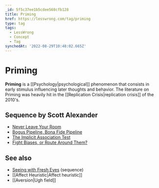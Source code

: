 ```yaml
---
_id: 5f5c37ee1b5cdee568cfb128
title: Priming
href: https://lesswrong.com/tag/priming
type: tag
tags:
  - LessWrong
  - Concept
  - Tag
synchedAt: '2022-08-29T10:48:02.665Z'
---
```

# Priming

**Priming** is a [[Psychology|psychological]] phenomenon that consists in early stimulus influencing later thoughts and behavior. The literature on Priming was heavily hit in the [[Replication Crisis|replication crisis]] of the 2010's.

## Sequence by Scott Alexander

- [Never Leave Your Room](http://lesswrong.com/lw/3b/never_leave_your_room/)
- [Bogus Pipeline, Bona Fide Pipeline](http://lesswrong.com/lw/4w/bogus_pipeline_bona_fide_pipeline/)
- [The Implicit Association Test](http://lesswrong.com/lw/53/the_implicit_association_test/)
- [Fight Biases, or Route Around Them?](http://lesswrong.com/lw/5d/fight_biases_or_route_around_them/)

## See also

- [Seeing with Fresh Eyes](https://www.lesswrong.com/tag/seeing-with-fresh-eyes) (sequence)
- [[Affect Heuristic|Affect heuristic]]
- [[Aversion|Ugh field]]